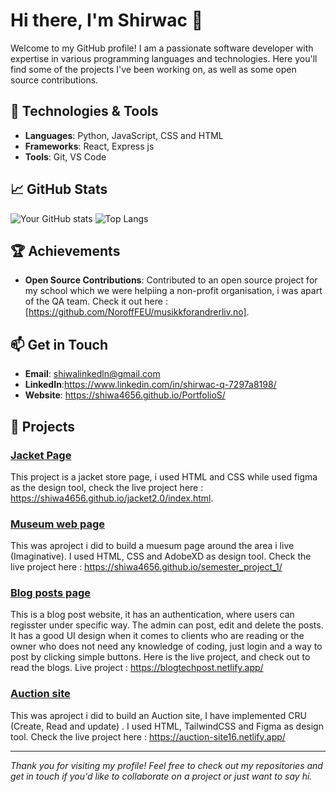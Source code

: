 

# Hi there, I'm Shirwac 👋

Welcome to my GitHub profile! I am a passionate software developer with expertise in various programming languages and technologies. Here you'll find some of the projects I've been working on, as well as some open source contributions.

## 🔧 Technologies & Tools

- **Languages**: Python, JavaScript, CSS and HTML
- **Frameworks**: React, Express js
- **Tools**: Git, VS Code

## 📈 GitHub Stats
![Your GitHub stats](https://github-readme-stats.vercel.app/api?username=shiwa4656&show_icons=true&hide_border=true)
![Top Langs](https://github-readme-stats.vercel.app/api/top-langs/?username=shiwa4656&layout=compact&hide_border=true)

## 🏆 Achievements

- **Open Source Contributions**: Contributed to an open source project for my school which we were helpiing a non-profit organisation, i was apart of the QA team.  Check it out here : [https://github.com/NoroffFEU/musikkforandrerliv.no].

## 📫 Get in Touch

- **Email**: shiwalinkedln@gmail.com
- **LinkedIn**:https://www.linkedin.com/in/shirwac-q-7297a8198/
- **Website**: https://shiwa4656.github.io/PortfolioS/



## 🚀 Projects

### [Jacket Page](https://github.com/shiwa4656/jacket2.0)
This project is a jacket store page, i used HTML and CSS while used figma as the design tool, check the live project here : https://shiwa4656.github.io/jacket2.0/index.html.

### [Museum web page](https://github.com/shiwa4656/semester_project_1)
This was aproject i did to build  a muesum page around the area i live (Imaginative). I used HTML, CSS and AdobeXD as design tool. Check the live project here : https://shiwa4656.github.io/semester_project_1/

### [Blog posts page](https://github.com/NoroffFEU/FED1-PE1-shiwa4656)
This is a blog post website, it has an authentication, where users can regisster under specific way. The admin can post, edit and delete the posts. It has a good UI design when it comes to clients who are reading or the owner who does not need any knowledge of coding, just login and a way to post by clicking simple buttons. Here is the live project, and check out to read the blogs. Live project : https://blogtechpost.netlify.app/

### [Auction site](https://github.com/shiwa4656/semesterProject2)
This was aproject i did to build an Auction site, I have implemented CRU (Create, Read and  update) . I used HTML, TailwindCSS and Figma as design tool. Check the live project here : 
https://auction-site16.netlify.app/




---

*Thank you for visiting my profile! Feel free to check out my repositories and get in touch if you'd like to collaborate on a project or just want to say hi.*

